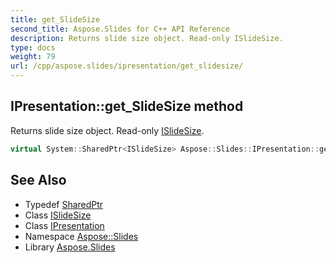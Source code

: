 ```yaml
---
title: get_SlideSize
second_title: Aspose.Slides for C++ API Reference
description: Returns slide size object. Read-only ISlideSize.
type: docs
weight: 79
url: /cpp/aspose.slides/ipresentation/get_slidesize/
---
```

## IPresentation::get_SlideSize method


Returns slide size object. Read-only [ISlideSize](../../islidesize/).

```cpp
virtual System::SharedPtr<ISlideSize> Aspose::Slides::IPresentation::get_SlideSize()=0
```

## See Also

* Typedef [SharedPtr](../../../system/sharedptr/)
* Class [ISlideSize](../../islidesize/)
* Class [IPresentation](../)
* Namespace [Aspose::Slides](../../)
* Library [Aspose.Slides](../../../)
